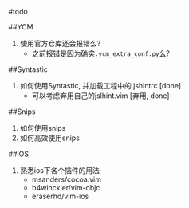 #todo

##YCM
1. 使用官方仓库还会报错么?
    * 之前报错是因为确实`.ycm_extra_conf.py`么?

##Syntastic
1. 如何使用Syntastic, 并加载工程中的.jshintrc [done]
    * 可以考虑弃用自己的jslhint.vim [弃用, done]


##Snips
1. 如何使用snips
1. 如何高效使用snips

##iOS
1. 熟悉ios下各个插件的用法
    * msanders/cocoa.vim
    * b4winckler/vim-objc
    * eraserhd/vim-ios

